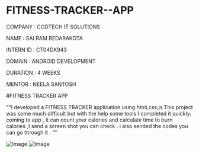 # FITNESS-TRACKER--APP

COMPANY   : CODTECH IT SOLUTIONS

NAME      : SAI RAM BEDARAKOTA

INTERN ID : CT04DK943

DOMAIN    : ANDROID DEVELOPMENT

DURATION  : 4 WEEKS

MENTOR    : NEELA SANTOSH

#FITNESS TRACKER APP

""I developed a FITNESS TRACKER application using html,css,js.This project was some much difficult but with the help some tools I completed it quickly.
coming to app , it can count your calories and calculate time to burn calories ,I send a screen shot you can check . i also sended the codes you can go through it . 
"" 



![Image](https://github.com/user-attachments/assets/226fb6f0-9f71-4289-bcda-20fb8b872fbe)
![Image](https://github.com/user-attachments/assets/43f6990b-52e8-4e60-a39d-cca2400ed281)
